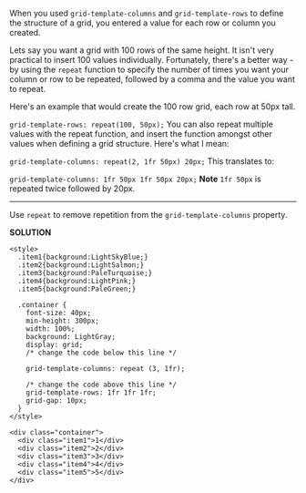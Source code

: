 When you used `grid-template-columns` and `grid-template-rows` to define the structure of a grid, you entered a value for each row or column you created.

Lets say you want a grid with 100 rows of the same height. It isn't very practical to insert 100 values individually. Fortunately, there's a better way - by using the `repeat` function to specify the number of times you want your column or row to be repeated, followed by a comma and the value you want to repeat.

Here's an example that would create the 100 row grid, each row at 50px tall.

`grid-template-rows: repeat(100, 50px);`
You can also repeat multiple values with the repeat function, and insert the function amongst other values when defining a grid structure. Here's what I mean:

`grid-template-columns: repeat(2, 1fr 50px) 20px;`
This translates to:

`grid-template-columns: 1fr 50px 1fr 50px 20px;`
**Note**
`1fr 50px` is repeated twice followed by 20px.

---

Use `repeat` to remove repetition from the `grid-template-columns` property.

**SOLUTION**

```
<style>
  .item1{background:LightSkyBlue;}
  .item2{background:LightSalmon;}
  .item3{background:PaleTurquoise;}
  .item4{background:LightPink;}
  .item5{background:PaleGreen;}
  
  .container {
    font-size: 40px;
    min-height: 300px;
    width: 100%;
    background: LightGray;
    display: grid;
    /* change the code below this line */
    
    grid-template-columns: repeat (3, 1fr);
    
    /* change the code above this line */
    grid-template-rows: 1fr 1fr 1fr;
    grid-gap: 10px;
  }
</style>
  
<div class="container">
  <div class="item1">1</div>
  <div class="item2">2</div>
  <div class="item3">3</div>
  <div class="item4">4</div>
  <div class="item5">5</div>
</div>
```
